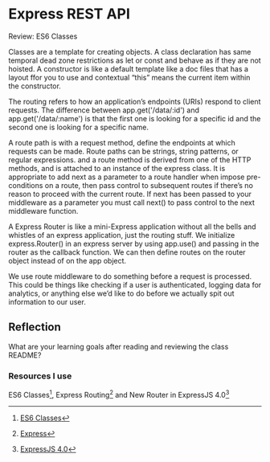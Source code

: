 # Express REST API

Review: ES6 Classes

Classes are a template for creating objects. A class declaration has same temporal dead zone restrictions as let or const and behave as if they are not hoisted. A constructor is like a default template like a doc files that has a layout ffor you to use and contextual “this” means the current item within the constructor.

The routing refers to how an application’s endpoints (URIs) respond to client requests. The difference between app.get('/data/:id') and app.get('/data/:name') is that the first one is looking for a specific id and the second one is looking for a specific name.

A route path is with a request method, define the endpoints at which requests can be made. Route paths can be strings, string patterns, or regular expressions. and a route method is derived from one of the HTTP methods, and is attached to an instance of the express class. It is appropriate to add next as a parameter to a route handler when impose pre-conditions on a route, then pass control to subsequent routes if there’s no reason to proceed with the current route. If next has been passed to your middleware as a parameter you must call next() to pass control to the next middleware function.

A Express Router is like a mini-Express application without all the bells and whistles of an express application, just the routing stuff. We initialize express.Router() in an express server by using app.use() and passing in the router as the callback function. We can then define routes on the router object instead of on the app object.

We use route middleware to do something before a request is processed. This could be things like checking if a user is authenticated, logging data for analytics, or anything else we’d like to do before we actually spit out information to our user.

## Reflection

What are your learning goals after reading and reviewing the class README?

### Resources I use

ES6 Classes[^1], Express Routing[^2] and New Router in ExpressJS 4.0[^3]

[^1]: [ES6 Classes](https://developer.mozilla.org/en-US/docs/Web/JavaScript/Reference/Classes)
[^2]: [Express](https://expressjs.com/en/guide/routing.html)
[^3]: [ExpressJS 4.0](https://www.digitalocean.com/community/tutorials/learn-to-use-the-new-router-in-expressjs-4)
